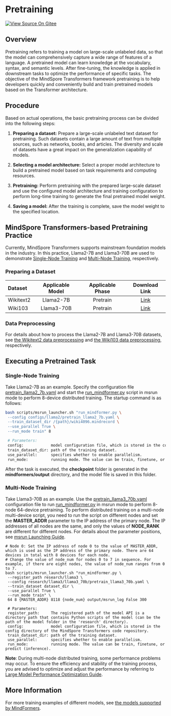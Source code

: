 # Pretraining

[![View Source On Gitee](https://mindspore-website.obs.cn-north-4.myhuaweicloud.com/website-images/r2.6.0/resource/_static/logo_source_en.svg)](https://gitee.com/mindspore/docs/blob/r2.6.0/docs/mindformers/docs/source_en/usage/pre_training.md)

## Overview

Pretraining refers to training a model on large-scale unlabeled data, so that the model can comprehensively capture a wide range of features of a language. A pretrained model can learn knowledge at the vocabulary, syntax, and semantic levels. After fine-tuning, the knowledge is applied in downstream tasks to optimize the performance of specific tasks. The objective of the MindSpore Transformers framework pretraining is to help developers quickly and conveniently build and train pretrained models based on the Transformer architecture.

## Procedure

Based on actual operations, the basic pretraining process can be divided into the following steps:

1. **Preparing a dataset:**
   Prepare a large-scale unlabeled text dataset for pretraining. Such datasets contain a large amount of text from multiple sources, such as networks, books, and articles. The diversity and scale of datasets have a great impact on the generalization capability of models.

2. **Selecting a model architecture:**
   Select a proper model architecture to build a pretrained model based on task requirements and computing resources.

3. **Pretraining:**
   Perform pretraining with the prepared large-scale dataset and use the configured model architecture and training configuration to perform long-time training to generate the final pretrained model weight.

4. **Saving a model:**
   After the training is complete, save the model weight to the specified location.

## MindSpore Transformers-based Pretraining Practice

Currently, MindSpore Transformers supports mainstream foundation models in the industry. In this practice, Llama2-7B and Llama3-70B are used to demonstrate [Single-Node Training](#single-node-training) and [Multi-Node Training](#multi-node-training), respectively.

### Preparing a Dataset

| Dataset  |    Applicable Model   |   Applicable Phase  |                                      Download Link                                      |
|:--------|:----------:|:--------:|:-------------------------------------------------------------------------------:|
| Wikitext2 | Llama2-7B  | Pretrain | [Link](https://ascend-repo-modelzoo.obs.cn-east-2.myhuaweicloud.com/MindFormers/dataset/wikitext-2/wikitext-2-v1.zip) |
| Wiki103 | Llama3-70B | Pretrain |    [Link](https://dagshub.com/DagsHub/WIkiText-103/src/main/dataset/tokens)     |

### Data Preprocessing

For details about how to process the Llama2-7B and Llama3-70B datasets, see [the Wikitext2 data preprocessing](https://gitee.com/mindspore/mindformers/blob/r1.5.0/docs/model_cards/llama2.md) and [the Wiki103 data preprocessing](https://gitee.com/mindspore/mindformers/blob/r1.5.0/research/llama3/README.md), respectively.

## Executing a Pretrained Task

### Single-Node Training

Take Llama2-7B as an example. Specify the configuration file [pretrain_llama2_7b.yaml](https://gitee.com/mindspore/mindformers/blob/r1.5.0/configs/llama2/pretrain_llama2_7b.yaml) and start the [run_mindformer.py](https://gitee.com/mindspore/mindformers/blob/r1.5.0/run_mindformer.py) script in msrun mode to perform 8-device distributed training. The startup command is as follows:

```bash
bash scripts/msrun_launcher.sh "run_mindformer.py \
 --config configs/llama2/pretrain_llama2_7b.yaml \
 --train_dataset_dir /{path}/wiki4096.mindrecord \
 --use_parallel True \
 --run_mode train" 8

 # Parameters:
 config:            model configuration file, which is stored in the config directory of the MindSpore Transformers code repository.
 train_dataset_dir: path of the training dataset.
 use_parallel:      specifies whether to enable parallelism.
 run_mode:          running mode. The value can be train, finetune, or predict (inference).
 ```

After the task is executed, the **checkpoint** folder is generated in the **mindformers/output** directory, and the model file is saved in this folder.

### Multi-Node Training

Take Llama3-70B as an example. Use the [pretrain_llama3_70b.yaml](https://gitee.com/mindspore/mindformers/blob/r1.5.0/research/llama3/llama3_70b/pretrain_llama3_70b.yaml) configuration file to run [run_mindformer.py](https://gitee.com/mindspore/mindformers/blob/r1.5.0/run_mindformer.py) in msrun mode to perform 8-node 64-device pretraining. To perform distributed training on a multi-node multi-device script, you need to run the script on different nodes and set the **MASTER_ADDR** parameter to the IP address of the primary node. The IP addresses of all nodes are the same, and only the values of **NODE_RANK** are different for different nodes. For details about the parameter positions, see [msrun Launching Guide](https://www.mindspore.cn/tutorials/en/r2.6.0/parallel/msrun_launcher.html).

```shell
# Node 0: Set the IP address of node 0 to the value of MASTER_ADDR, which is used as the IP address of the primary node. There are 64 devices in total with 8 devices for each node.
# Change the value of node_num for nodes 0 to 7 in sequence. For example, if there are eight nodes, the value of node_num ranges from 0 to 7.
bash scripts/msrun_launcher.sh "run_mindformer.py \
 --register_path research/llama3 \
 --config research/llama3/llama3_70b/pretrain_llama3_70b.yaml \
 --train_dataset dataset_dir \
 --use_parallel True \
 --run_mode train" \
 64 8 {MASTER_ADDR} 8118 {node_num} output/msrun_log False 300

 # Parameters:
 register_path:     The registered path of the model API is a directory path that contains Python scripts of the model (can be the path of the model folder in the 'research' directory).
 config:            model configuration file, which is stored in the config directory of the MindSpore Transformers code repository.
 train_dataset_dir: path of the training dataset.
 use_parallel:      specifies whether to enable parallelism.
 run_mode:          running mode. The value can be train, finetune, or predict (inference).
```

**Note**: During multi-node distributed training, some performance problems may occur. To ensure the efficiency and stability of the training process, you are advised to optimize and adjust the performance by referring to [Large Model Performance Optimization Guide](https://www.mindspore.cn/mindformers/docs/en/r1.5.0/perf_optimize/perf_optimize.html).

## More Information

For more training examples of different models, see [the models supported by MindFormers](https://www.mindspore.cn/mindformers/docs/en/r1.5.0/start/models.html).

